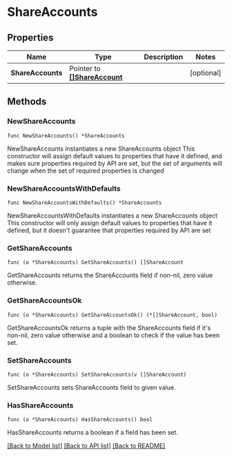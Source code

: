 # ShareAccounts

## Properties

Name | Type | Description | Notes
------------ | ------------- | ------------- | -------------
**ShareAccounts** | Pointer to [**[]ShareAccount**](ShareAccount.md) |  | [optional] 

## Methods

### NewShareAccounts

`func NewShareAccounts() *ShareAccounts`

NewShareAccounts instantiates a new ShareAccounts object
This constructor will assign default values to properties that have it defined,
and makes sure properties required by API are set, but the set of arguments
will change when the set of required properties is changed

### NewShareAccountsWithDefaults

`func NewShareAccountsWithDefaults() *ShareAccounts`

NewShareAccountsWithDefaults instantiates a new ShareAccounts object
This constructor will only assign default values to properties that have it defined,
but it doesn't guarantee that properties required by API are set

### GetShareAccounts

`func (o *ShareAccounts) GetShareAccounts() []ShareAccount`

GetShareAccounts returns the ShareAccounts field if non-nil, zero value otherwise.

### GetShareAccountsOk

`func (o *ShareAccounts) GetShareAccountsOk() (*[]ShareAccount, bool)`

GetShareAccountsOk returns a tuple with the ShareAccounts field if it's non-nil, zero value otherwise
and a boolean to check if the value has been set.

### SetShareAccounts

`func (o *ShareAccounts) SetShareAccounts(v []ShareAccount)`

SetShareAccounts sets ShareAccounts field to given value.

### HasShareAccounts

`func (o *ShareAccounts) HasShareAccounts() bool`

HasShareAccounts returns a boolean if a field has been set.


[[Back to Model list]](../README.md#documentation-for-models) [[Back to API list]](../README.md#documentation-for-api-endpoints) [[Back to README]](../README.md)


